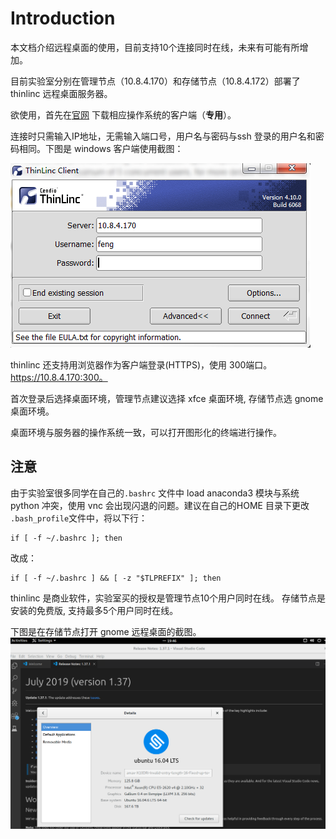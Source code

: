 # Introduction

本文档介绍远程桌面的使用，目前支持10个连接同时在线，未来有可能有所增加。

目前实验室分别在管理节点（10.8.4.170）和存储节点（10.8.4.172）部署了 thinlinc 远程桌面服务器。

欲使用，首先在[官网](https://www.cendio.com/thinlinc/download) 下载相应操作系统的客户端（**专用**）。

连接时只需输入IP地址，无需输入端口号，用户名与密码与ssh 登录的用户名和密码相同。下图是 windows 客户端使用截图：

![](screenshot.png)

thinlinc 还支持用浏览器作为客户端登录(HTTPS)，使用 300端口。https://10.8.4.170:300。

首次登录后选择桌面环境，管理节点建议选择 xfce 桌面环境, 存储节点选 gnome 桌面环境。

桌面环境与服务器的操作系统一致，可以打开图形化的终端进行操作。


## 注意
由于实验室很多同学在自己的`.bashrc` 文件中 load anaconda3 模块与系统 python 冲突，使用 vnc 会出现闪退的问题。建议在自己的HOME 目录下更改
`.bash_profile`文件中，将以下行：
```shell
if [ -f ~/.bashrc ]; then
```
改成：
```shell 
if [ -f ~/.bashrc ] && [ -z "$TLPREFIX" ]; then
```

thinlinc 是商业软件，实验室买的授权是管理节点10个用户同时在线。
存储节点是安装的免费版, 支持最多5个用户同时在线。

下图是在存储节点打开 gnome 远程桌面的截图。
![](./vnc2.png)


